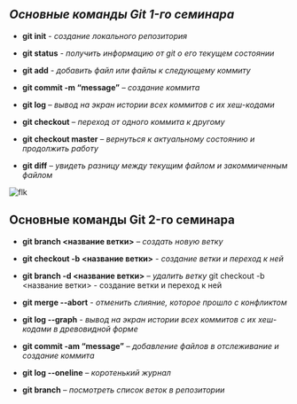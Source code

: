 ## ***Oсновные команды Git 1-го семинара***

* **git init** - *создание локального репозитория*

* **git status** - *получить информацию от git о его текущем состоянии*

* **git add** - *добавить файл или файлы к следующему коммиту*

* **git commit -m “message”** – *создание коммита*

* **git log** – *вывод на экран истории всех коммитов с их хеш-кодами*

* **git checkout** – *переход от одного коммита к другому*

* **git checkout master** – *вернуться к актуальному состоянию и продолжить работу*

* **git diff** – *увидеть разницу между текущим файлом и закоммиченным файлом*

![flk](https://funart.pro/uploads/posts/2021-04/thumbs/1617874079_49-p-oboi-fialka-golubaya-52.jpg)

## Основные команды Git 2-го семинара 

* **git branch <название ветки>** – *создать новую ветку*

* **git checkout  -b <название ветки>** - *создание ветки и переход к ней*

* **git branch -d <название ветки>** – *удалить ветку*
git checkout  -b <название ветки> - создание ветки и переход к ней

* **git merge --abort** - *отменить слияние, которое прошло с конфликтом*

* **git log --graph** - *вывод на экран истории всех коммитов с их хеш-кодами в древовидной форме*

* **git commit -am “message”** – *добавление файлов в отслеживание и создание коммита*

* **git log --oneline** – *коротенький журнал*

* **git branch** – *посмотреть список веток в репозитории*

